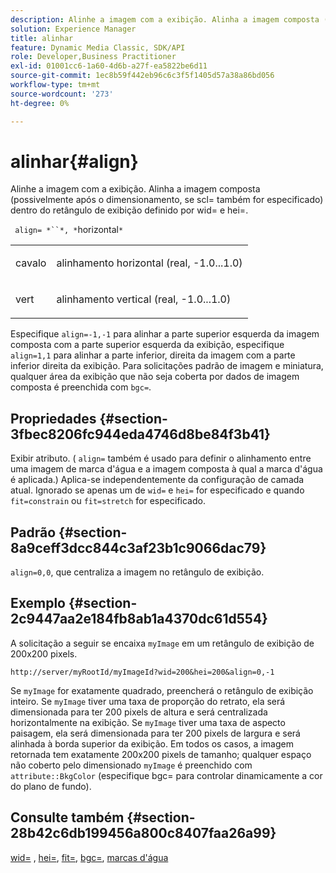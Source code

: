 ```yaml
---
description: Alinhe a imagem com a exibição. Alinha a imagem composta (possivelmente após o dimensionamento, se scl= também for especificado) dentro do retângulo de exibição definido por wid= e hei=.
solution: Experience Manager
title: alinhar
feature: Dynamic Media Classic, SDK/API
role: Developer,Business Practitioner
exl-id: 01001cc6-1a60-4d6b-a27f-ea5822be6d11
source-git-commit: 1ec8b59f442eb96c6c3f5f1405d57a38a86bd056
workflow-type: tm+mt
source-wordcount: '273'
ht-degree: 0%

---
```


# alinhar{#align}

Alinhe a imagem com a exibição. Alinha a imagem composta (possivelmente após o dimensionamento, se scl= também for especificado) dentro do retângulo de exibição definido por wid= e hei=.

` align= *``*, *`horizontal`*`

<table id="simpletable_4CB26F72A56D4515B767C303F8E8A1CF"> 
 <tr class="strow"> 
  <td class="stentry"> <p> <span class="codeph"> <span class="varname"> cavalo  </span> </span> </p> </td> 
  <td class="stentry"> <p>alinhamento horizontal (real, -1.0...1.0) </p> </td> 
 </tr> 
 <tr class="strow"> 
  <td class="stentry"> <p> <span class="codeph"> <span class="varname"> vert  </span> </span> </p> </td> 
  <td class="stentry"> <p>alinhamento vertical (real, -1.0...1.0) </p> </td> 
 </tr> 
</table>

Especifique `align=-1,-1` para alinhar a parte superior esquerda da imagem composta com a parte superior esquerda da exibição, especifique `align=1,1` para alinhar a parte inferior, direita da imagem com a parte inferior direita da exibição. Para solicitações padrão de imagem e miniatura, qualquer área da exibição que não seja coberta por dados de imagem composta é preenchida com `bgc=`.

## Propriedades {#section-3fbec8206fc944eda4746d8be84f3b41}

Exibir atributo. ( `align=` também é usado para definir o alinhamento entre uma imagem de marca d&#39;água e a imagem composta à qual a marca d&#39;água é aplicada.) Aplica-se independentemente da configuração de camada atual. Ignorado se apenas um de `wid=` e `hei=` for especificado e quando `fit=constrain` ou `fit=stretch` for especificado.

## Padrão {#section-8a9ceff3dcc844c3af23b1c9066dac79}

`align=0,0`, que centraliza a imagem no retângulo de exibição.

## Exemplo {#section-2c9447aa2e184fb8ab1a4370dc61d554}

A solicitação a seguir se encaixa `myImage` em um retângulo de exibição de 200x200 pixels.

`http://server/myRootId/myImageId?wid=200&hei=200&align=0,-1`

Se `myImage` for exatamente quadrado, preencherá o retângulo de exibição inteiro. Se `myImage` tiver uma taxa de proporção do retrato, ela será dimensionada para ter 200 pixels de altura e será centralizada horizontalmente na exibição. Se `myImage` tiver uma taxa de aspecto paisagem, ela será dimensionada para ter 200 pixels de largura e será alinhada à borda superior da exibição. Em todos os casos, a imagem retornada tem exatamente 200x200 pixels de tamanho; qualquer espaço não coberto pelo dimensionado `myImage` é preenchido com `attribute::BkgColor` (especifique bgc= para controlar dinamicamente a cor do plano de fundo).

## Consulte também {#section-28b42c6db199456a800c8407faa26a99}

[wid=](../../../../../is-api/http-ref/image-serving-api-ref/c-http-protocol-reference/c-command-reference/r-is-http-wid.md#reference-bfeadcb67bf4485f851eb21345527e47) ,  [hei=](../../../../../is-api/http-ref/image-serving-api-ref/c-http-protocol-reference/c-command-reference/r-is-http-hei.md#reference-6d6f556ccc0e4b98a815e8a5c1944a96),  [fit=](../../../../../is-api/http-ref/image-serving-api-ref/c-http-protocol-reference/c-command-reference/r-fit.md#reference-f11bff6d93d143d6b135de3a923bc989),  [bgc=](../../../../../is-api/http-ref/image-serving-api-ref/c-http-protocol-reference/c-command-reference/r-bgc.md#reference-53376175f617446fbe5c69120f834b88),  [marcas d&#39;água](../../../../../is-api/http-ref/image-serving-api-ref/c-http-protocol-reference/c-syntax-and-features/r-watermarks.md#reference-35d2c3a2c98349b792921c6cb8e73832)
